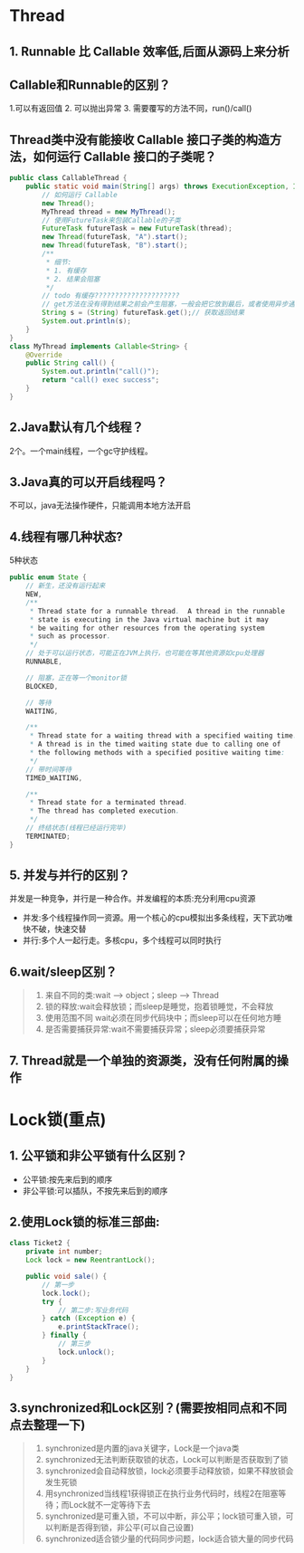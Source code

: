 # Thread

## 1. Runnable 比 Callable 效率低,后面从源码上来分析

## Callable和Runnable的区别？
1.可以有返回值
2. 可以抛出异常
3. 需要覆写的方法不同，run()/call()

## Thread类中没有能接收 Callable 接口子类的构造方法，如何运行 Callable 接口的子类呢？
```java
public class CallableThread {
    public static void main(String[] args) throws ExecutionException, InterruptedException {
        // 如何运行 Callable
        new Thread();
        MyThread thread = new MyThread();
        // 使用FutureTask来包装Callable的子类
        FutureTask futureTask = new FutureTask(thread);
        new Thread(futureTask, "A").start();
        new Thread(futureTask, "B").start();
        /**
         * 细节:
         * 1. 有缓存
         * 2. 结果会阻塞
         */
        // todo 有缓存?????????????????????
        // get方法在没有得到结果之前会产生阻塞，一般会把它放到最后，或者使用异步通信来处理
        String s = (String) futureTask.get();// 获取返回结果
        System.out.println(s);
    }
}
class MyThread implements Callable<String> {
    @Override
    public String call() {
        System.out.println("call()");
        return "call() exec success";
    }
}
```

## 2.Java默认有几个线程？

2个。一个main线程，一个gc守护线程。

## 3.Java真的可以开启线程吗？

不可以，java无法操作硬件，只能调用本地方法开启

## 4.线程有哪几种状态?
5种状态
```java
public enum State {
    // 新生，还没有运行起来
    NEW,
    /**
     * Thread state for a runnable thread.  A thread in the runnable
     * state is executing in the Java virtual machine but it may
     * be waiting for other resources from the operating system
     * such as processor.
     */
    // 处于可以运行状态，可能正在JVM上执行，也可能在等其他资源如cpu处理器
    RUNNABLE,

    // 阻塞，正在等一个monitor锁
    BLOCKED,

    // 等待
    WAITING,

    /**
     * Thread state for a waiting thread with a specified waiting time.
     * A thread is in the timed waiting state due to calling one of
     * the following methods with a specified positive waiting time:
     */
    // 带时间等待
    TIMED_WAITING,

    /**
     * Thread state for a terminated thread.
     * The thread has completed execution.
     */
    // 终结状态(线程已经运行完毕)
    TERMINATED;
}

```

## 5. 并发与并行的区别？

并发是一种竞争，并行是一种合作。并发编程的本质:充分利用cpu资源

* 并发:多个线程操作同一资源。用一个核心的cpu模拟出多条线程，天下武功唯快不破，快速交替
* 并行:多个人一起行走。多核cpu，多个线程可以同时执行

## 6.wait/sleep区别？
>1. 来自不同的类:wait --> object；sleep --> Thread
>2. 锁的释放:wait会释放锁；而sleep是睡觉，抱着锁睡觉，不会释放
>3. 使用范围不同 wait必须在同步代码块中；而sleep可以在任何地方睡
>4. 是否需要捕获异常:wait不需要捕获异常；sleep必须要捕获异常

## 7. Thread就是一个单独的资源类，没有任何附属的操作

# Lock锁(重点)

## 1. 公平锁和非公平锁有什么区别？

* 公平锁:按先来后到的顺序
* 非公平锁:可以插队，不按先来后到的顺序

## 2.使用Lock锁的标准三部曲:

```java
class Ticket2 {
    private int number;
    Lock lock = new ReentrantLock();

    public void sale() {
        // 第一步
        lock.lock();
        try {
            // 第二步:写业务代码
        } catch (Exception e) {
            e.printStackTrace();
        } finally {
            // 第三步
            lock.unlock();
        }
    }
}
```

## 3.synchronized和Lock区别？(需要按相同点和不同点去整理一下)

>1. synchronized是内置的java关键字，Lock是一个java类
>2. synchronized无法判断获取锁的状态，Lock可以判断是否获取到了锁
>3. synchronized会自动释放锁，lock必须要手动释放锁，如果不释放锁会发生死锁
>4.  用synchronized当线程1获得锁正在执行业务代码时，线程2在阻塞等待；而Lock就不一定等待下去
>5. synchronized是可重入锁，不可以中断，非公平；lock锁可重入锁，可以判断是否得到锁，非公平(可以自己设置)
>6.  synchronized适合锁少量的代码同步问题，lock适合锁大量的同步代码



